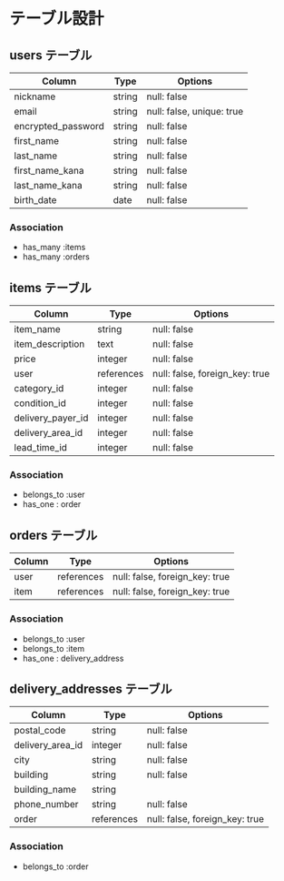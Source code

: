 # テーブル設計

## users テーブル

| Column             | Type   | Options     |
| ------------------ | ------ | ----------- |
| nickname           | string | null: false |
| email              | string | null: false, unique: true |
| encrypted_password | string | null: false |
| first_name         | string | null: false |
| last_name          | string | null: false |
| first_name_kana    | string | null: false |
| last_name_kana     | string | null: false |
| birth_date         | date   | null: false |

### Association

- has_many :items
- has_many :orders


## items テーブル

| Column             | Type       | Options     |
| ------------------ | ---------- | ----------- |
| item_name          | string     | null: false |
| item_description   | text       | null: false |
| price              | integer    | null: false |
| user               | references | null: false, foreign_key: true |
| category_id        | integer    | null: false |
| condition_id       | integer    | null: false |
| delivery_payer_id  | integer    | null: false |
| delivery_area_id   | integer    | null: false |
| lead_time_id       | integer    | null: false |

### Association

- belongs_to :user
- has_one : order


## orders テーブル

| Column             | Type       | Options     |
| ------------------ | ---------- | ----------- |
| user               | references | null: false, foreign_key: true |
| item               | references | null: false, foreign_key: true |

### Association

- belongs_to :user
- belongs_to :item
- has_one : delivery_address


## delivery_addresses テーブル

| Column             | Type       | Options     |
| ------------------ | ---------- | ----------- |
| postal_code        | string     | null: false |
| delivery_area_id   | integer    | null: false |
| city               | string     | null: false |
| building           | string     | null: false |
| building_name      | string     |             | 
| phone_number       | string     | null: false |
| order              | references | null: false, foreign_key: true |

### Association

- belongs_to :order
